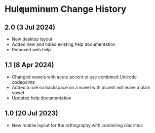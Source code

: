 Hul̓q̓umin̓um̓ Change History
============================
2.0 (3 Jul 2024)
-----------------
* New desktop layout
* Added new and tidied existing help documentation
* Removed web help

1.1 (8 Apr 2024)
-----------------
* Changed vowels with acute accent to use combined Unicode codepoints
* Added a rule so backspace on a vowel with accent will leave a plain vowel
* Updated help documentation

1.0 (20 Jul 2023)
-----------------
* New mobile layout for the orthography with combining diacritics
